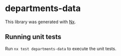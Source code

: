 # departments-data

This library was generated with [Nx](https://nx.dev).

## Running unit tests

Run `nx test departments-data` to execute the unit tests.
